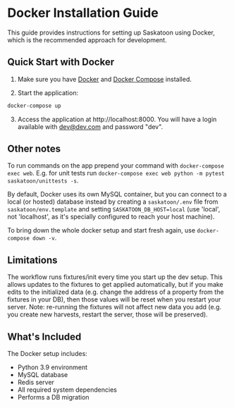 # Docker Installation Guide

This guide provides instructions for setting up Saskatoon using Docker, which is the recommended approach for development.

## Quick Start with Docker

1. Make sure you have [Docker](https://docs.docker.com/get-docker/) and [Docker Compose](https://docs.docker.com/compose/install/) installed.

2. Start the application:

```bash
docker-compose up
```

3. Access the application at http://localhost:8000. You will have a login available with dev@dev.com and password "dev".

## Other notes

To run commands on the app prepend your command with `docker-compose exec web`. E.g. for unit tests run `docker-compose exec web python -m pytest saskatoon/unittests -s`.

By default, Docker uses its own MySQL container, but you can connect to a local (or hosted) database instead by creating a `saskatoon/.env` file from `saskatoon/env.template` and setting `SASKATOON_DB_HOST=local` (use 'local', not 'localhost', as it's specially configured to reach your host machine). 

To bring down the whole docker setup and start fresh again, use `docker-compose down -v`.

## Limitations

The workflow runs fixtures/init every time you start up the dev setup. This allows updates to the fixtures to get applied automatically, but if you make edits to the initialized data (e.g. change the address of a property from the fixtures in your DB), then those values will be reset when you restart your server. Note: re-running the fixtures will not affect new data you add (e.g. you create new harvests, restart the server, those will be preserved).

## What's Included

The Docker setup includes:

- Python 3.9 environment
- MySQL database
- Redis server
- All required system dependencies
- Performs a DB migration 
